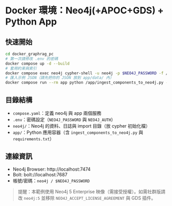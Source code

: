 
# Docker 環境：Neo4j(+APOC+GDS) + Python App

## 快速開始
```bash
cd docker_graphrag_pc
# 第一次請修改 .env 的密碼
docker compose up -d --build
# 套用約束與索引
docker compose exec neo4j cypher-shell -u neo4j -p $NEO4J_PASSWORD -f /var/lib/neo4j/import/neo4j_constraints.cypher
# 匯入示例 JSON（請先把你的 JSON 放到 app/data/ 內）
docker compose run --rm app python /app/ingest_components_to_neo4j.py --json /data/component_data_schema.json --uri bolt://neo4j:7687 --user neo4j --password $NEO4J_PASSWORD --source dataset
```

## 目錄結構
- `compose.yaml`：定義 neo4j 與 app 兩個服務
- `.env`：密碼設定（`NEO4J_PASSWORD` 與 `NEO4J_AUTH`）
- `neo4j/`：Neo4j 的資料、日誌與 import 目錄（放 cypher 初始化檔）
- `app/`：Python 應用容器（含 `ingest_components_to_neo4j.py` 與 `requirements.txt`）

## 連線資訊
- Neo4j Browser: http://localhost:7474
- Bolt: bolt://localhost:7687
- 帳號/密碼：`neo4j / $NEO4J_PASSWORD`

> 提醒：本範例使用 Neo4j 5 Enterprise 映像（需接受授權）。如需社群版請改 `neo4j:5` 並移除 `NEO4J_ACCEPT_LICENSE_AGREEMENT` 與 GDS 插件。
